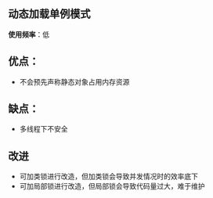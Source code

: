 动态加载单例模式
-
**使用频率**：低

优点：
- 
+ 不会预先声称静态对象占用内存资源

缺点：
- 
+ 多线程下不安全


改进
-
+ 可加类锁进行改造，但加类锁会导致并发情况时的效率底下
+ 可加局部锁进行改造，但局部锁会导致代码量过大，难于维护